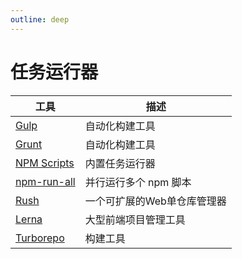 ```yaml
---
outline: deep
---
```


# 任务运行器

| 工具 | 描述 |
| --- | --- |
| [Gulp](https://gulpjs.com.cn/) | 自动化构建工具 |
| [Grunt](https://gruntjs.com/) | 自动化构建工具 |
| [NPM Scripts](https://docs.npmjs.com/cli/v9/using-npm/scripts) | 内置任务运行器 |
| [npm-run-all](https://www.npmjs.com/package/npm-run-all) | 并行运行多个 npm 脚本 |
| [Rush](https://rushjs.io/) | 一个可扩展的Web单仓库管理器 |
| [Lerna](https://lerna.js.org/) | 大型前端项目管理工具 |
| [Turborepo](https://turbo.build/repo) | 构建工具 |

